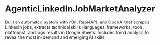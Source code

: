 # AgenticLinkedInJobMarketAnalyzer
Built an automated system with n8n, RapidAPI, and OpenAI that scrapes LinkedIn jobs, extracts technical skills (languages, frameworks, tools, platforms), and logs results in Google Sheets. Includes trend analysis to reveal the most in-demand and emerging AI skills.
